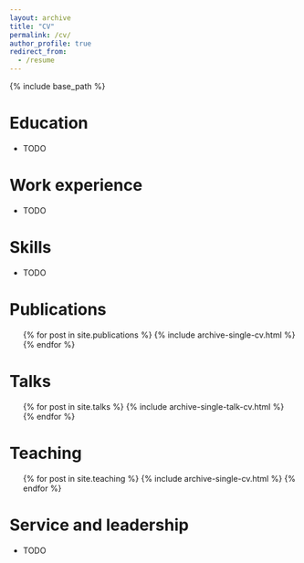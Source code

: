 ```yaml
---
layout: archive
title: "CV"
permalink: /cv/
author_profile: true
redirect_from:
  - /resume
---
```


{% include base_path %}

Education
======
* TODO

Work experience
======
* TODO
  
Skills
======
* TODO

Publications
======
  <ul>{% for post in site.publications %}
    {% include archive-single-cv.html %}
  {% endfor %}</ul>
  
Talks
======
  <ul>{% for post in site.talks %}
    {% include archive-single-talk-cv.html %}
  {% endfor %}</ul>
  
Teaching
======
  <ul>{% for post in site.teaching %}
    {% include archive-single-cv.html %}
  {% endfor %}</ul>
  
Service and leadership
======
* TODO
